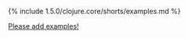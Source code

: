 {% include 1.5.0/clojure.core/shorts/examples.md %}

[Please add examples!](https://github.com/arrdem/grimoire/edit/master/_includes/1.6.0/clojure.core/shorts/examples.md)
